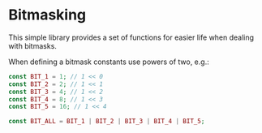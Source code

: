 Bitmasking
========

This simple library provides a set of functions for easier life when dealing with bitmasks.

When defining a bitmask constants use powers of two, e.g.:

```php
const BIT_1 = 1; // 1 << 0
const BIT_2 = 2; // 1 << 1
const BIT_3 = 4; // 1 << 2
const BIT_4 = 8; // 1 << 3
const BIT_5 = 16; // 1 << 4

const BIT_ALL = BIT_1 | BIT_2 | BIT_3 | BIT_4 | BIT_5;
```
